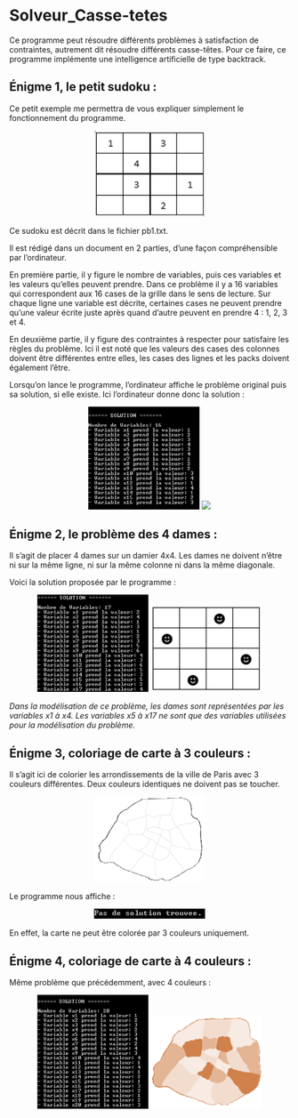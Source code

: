 # Solveur_Casse-tetes
Ce programme peut résoudre différents problèmes à satisfaction de contraintes, autrement dit résoudre différents casse-têtes. Pour ce faire, ce programme implémente une intelligence artificielle de type backtrack.

## Énigme 1, le petit sudoku :
Ce petit exemple me permettra de vous expliquer simplement le fonctionnement du programme.
<p align="center">
  <img src="https://github.com/ClaireGouessant/Solveur_Casse-tetes/blob/master/DocREADME/SudokuVierge.PNG" width="200"/>
</p>
Ce sudoku est décrit dans le fichier pb1.txt.

Il est rédigé dans un document en 2 parties, d’une façon compréhensible par l’ordinateur.

En première partie, il y figure le nombre de variables, puis ces variables et les valeurs qu’elles peuvent prendre. Dans ce problème il y a 16 variables qui correspondent aux 16 cases de la grille dans le sens de lecture. Sur chaque ligne une variable est décrite, certaines cases ne peuvent prendre qu’une valeur écrite juste après quand d’autre peuvent en prendre 4 : 1, 2, 3 et 4. 

En deuxième partie, il y figure des contraintes à respecter pour satisfaire les règles du problème. Ici il est noté que les valeurs des cases des colonnes doivent être différentes entre elles, les cases des lignes et les packs doivent également l’être.

Lorsqu’on lance le programme, l’ordinateur affiche le problème original puis sa solution, si elle existe.
Ici l’ordinateur donne donc la solution :
<p align="center">
  <img src="https://github.com/ClaireGouessant/Solveur_Casse-tetes/blob/master/DocREADME/PB1.PNG" width="200"/>
  <img src="https://github.com/ClaireGouessant/Solveur_Casse-tetes/blob/master/DocREADME/SudokuRésolu.PNG" width="200"/>
</p>

## Énigme 2, le problème des 4 dames :
Il s’agit de placer 4 dames sur un damier 4x4. Les dames ne doivent n’être ni sur la même ligne, ni sur la même colonne ni dans la même diagonale.

Voici la solution proposée par le programme :
<p align="center">
  <img src="https://github.com/ClaireGouessant/Solveur_Casse-tetes/blob/master/DocREADME/PB2.PNG" width="200"/>
  <img src="https://github.com/ClaireGouessant/Solveur_Casse-tetes/blob/master/DocREADME/Dames.PNG" width="200"/>
</p>

*Dans la modélisation de ce problème, les dames sont représentées par les variables x1 à x4. Les variables x5 à x17 ne sont que des variables utilisées pour la modélisation du problème.*

## Énigme 3, coloriage de carte à 3 couleurs :
Il s’agit ici de colorier les arrondissements de la ville de Paris avec 3 couleurs différentes. Deux couleurs identiques ne doivent pas se toucher.
<p align="center">
  <img src="https://github.com/ClaireGouessant/Solveur_Casse-tetes/blob/master/DocREADME/parisB.png" width="200"/>
</p>
Le programme nous affiche :
<p align="center">
  <img src="https://github.com/ClaireGouessant/Solveur_Casse-tetes/blob/master/DocREADME/PB3.PNG" width="200"/>
</p>
En effet, la carte ne peut être colorée par 3 couleurs uniquement.

## Énigme 4, coloriage de carte à 4 couleurs :
Même problème que précédemment, avec 4 couleurs :
<p align="center">
  <img src="https://github.com/ClaireGouessant/Solveur_Casse-tetes/blob/master/DocREADME/PB4.PNG" width="200"/>
  <img src="https://github.com/ClaireGouessant/Solveur_Casse-tetes/blob/master/DocREADME/parisM.png" width="200"/>
</p>

